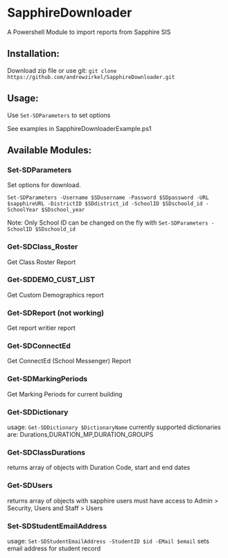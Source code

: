 # SapphireDownloader
A Powershell Module to import reports from Sapphire SIS

## Installation:
Download zip file or use git: `git clone https://github.com/andrewzirkel/SapphireDownloader.git`

## Usage:
Use `Set-SDParameters` to set options

See examples in SapphireDownloaderExample.ps1

## Available Modules:
### Set-SDParameters

Set options for download.

`Set-SDParameters -Username $SDusername -Password $SDpassword -URL $sapphireURL -DistrictID $SDdistrict_id -SchoolID $SDschoold_id -SchoolYear $SDschool_year`

Note: Only School ID can be changed on the fly with `Set-SDParameters -SchoolID $SDschoold_id`

### Get-SDClass_Roster

Get Class Roster Report

### Get-SDDEMO_CUST_LIST

Get Custom Demographics report

### Get-SDReport (not working)

Get report writier report

### Get-SDConnectEd

Get ConnectEd (School Messenger) Report

### Get-SDMarkingPeriods

Get Marking Periods for current building

###  Get-SDDictionary

usage:  `Get-SDDictionary $DictionaryName`
currently supported dictionaries are: Durations,DURATION_MP,DURATION_GROUPS

### Get-SDClassDurations

returns array of objects with Duration Code, start and end dates

### Get-SDUsers

returns array of objects with sapphire users
must have access to Admin > Security, Users and Staff > Users

### Set-SDStudentEmailAddress

usage: `Set-SDStudentEmailAddress -StudentID $id -EMail $email`
sets email address for student record
